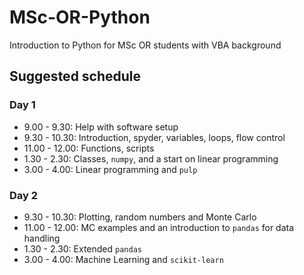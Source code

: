 # MSc-OR-Python

Introduction to Python for MSc OR students with VBA background

## Suggested schedule

### Day 1

- 9.00 - 9.30: Help with software setup
- 9.30 - 10.30: Introduction, spyder, variables, loops, flow control
- 11.00 - 12.00: Functions, scripts
- 1.30 - 2.30: Classes, `numpy`, and a start on linear programming
- 3.00 - 4.00: Linear programming and `pulp`

### Day 2

- 9.30 - 10.30: Plotting, random numbers and Monte Carlo
- 11.00 - 12.00: MC examples and an introduction to `pandas` for data handling
- 1.30 - 2.30: Extended `pandas`
- 3.00 - 4.00: Machine Learning and `scikit-learn`
